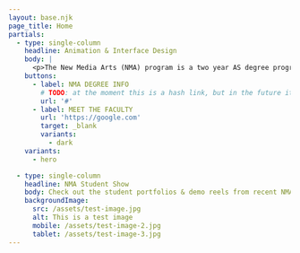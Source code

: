 ```yaml
---
layout: base.njk
page_title: Home
partials:
  - type: single-column
    headline: Animation & Interface Design
    body: |
      <p>The New Media Arts (NMA) program is a two year AS degree program located at Kapi‘olani Community College (KCC) in Honolulu, Hawaii. The NMA mission is to prepare students for employment in the fields of interface design and animation.</p>
    buttons:
      - label: NMA DEGREE INFO
        # TODO: at the moment this is a hash link, but in the future it could another page
        url: '#'
      - label: MEET THE FACULTY
        url: 'https://google.com'
        target: _blank
        variants:
          - dark
    variants:
      - hero

  - type: single-column
    headline: NMA Student Show
    body: Check out the student portfolios & demo reels from recent NMA graduates.
    backgroundImage:
      src: /assets/test-image.jpg
      alt: This is a test image
      mobile: /assets/test-image-2.jpg
      tablet: /assets/test-image-3.jpg
---
```

